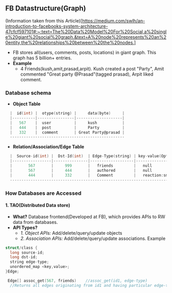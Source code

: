 ## FB Datastructure(Graph)

(Information taken from this Article)[https://medium.com/swlh/an-introduction-to-facebooks-system-architecture-47cfcf597101#:~:text=The%20Data%20Model%20For%20Social,a%20single%20giant%20social%20graph.&text=A%20node%20represents%20an%20entity,the%20relationships%20between%20the%20nodes.]

- FB stores all(users, comments, posts, locations) in giant graph. This graph has 5 billion+ entries.
- **Example**
  - 4 Friends(kush,amit,prasad,arpit). Kush created a post "Party", Amit commented "Great party @Prasad"(tagged prasad), Arpit liked comment.
  
### Database schema
- **Object Table**
```c
  |  id(int) |  otype(string) |     data(byte)     |
  |----------|----------------|--------------------|
  |   567    |  user          |     kush           |
  |   444    |  post          |     Party          |
  |   332    |  comment       | Great Party@prasad |
  --------------------------------------------------
```
- **Relation/Association/Edge Table**
```c
  |  Source-id(int) |  Dst-Id(int)  | Edge-Type(string) | key-value(Optional)(byte) |
  |-----------------|---------------|-------------------|---------------------------|
  |       567       |     999       |   friends         |   null                    |
  |       567       |     444       |   authored        |   null                    |  
  |       444       |     332       |   Comment         |   reaction:smily emoji    |
  -----------------------------------------------------------------------------------
```
### How Databases are Accessed
#### 1. TAO(Distributed Data store) 
  - **What?** Database frontend(Developed at FB), which provides APIs to RW data from databases.
  - **API Types?**
    - *1. Object APIs:* Add/delete/query/update objects
    - *2. Association APIs:* Add/delete/query/update associations. Example
```c
struct/class {
  long source-id;
  long dst-id;
  string edge-type;  
  unordered_map <key,value>;
}Edge;

 Edge[] assoc_get(567, friends)    //assoc_get(id1, edge-type)   
  //Returns all edges originating from id1 and having particular edge-type
```
